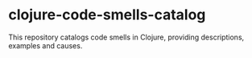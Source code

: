 # clojure-code-smells-catalog
This repository catalogs code smells in Clojure, providing descriptions, examples and causes.
